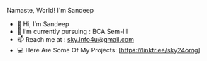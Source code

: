 Namaste, World! I'm Sandeep



- 👋 Hi, I’m Sandeep
- 🌱 I’m currently pursuing : BCA Sem-III
- 📫 Reach me at : sky.info4u@gmail.com
- 💻 Here Are Some Of My Projects: [https://linktr.ee/sky24omg]

<!---
skyinfo4u/skyinfo4u is a ✨ special ✨ repository because its `README.md` (this file) appears on your GitHub profile.
You can click the Preview link to take a look at your changes.
--->
